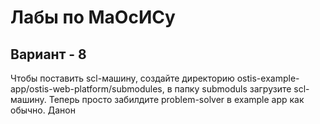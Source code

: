 # Лабы по МаОсИСу

## Вариант - 8


Чтобы поставить scl-машину, создайте директорию ostis-example-app/ostis-web-platform/submodules, в папку submoduls загрузите scl-машину. Теперь просто забилдите problem-solver в example app как обычно. Данон
